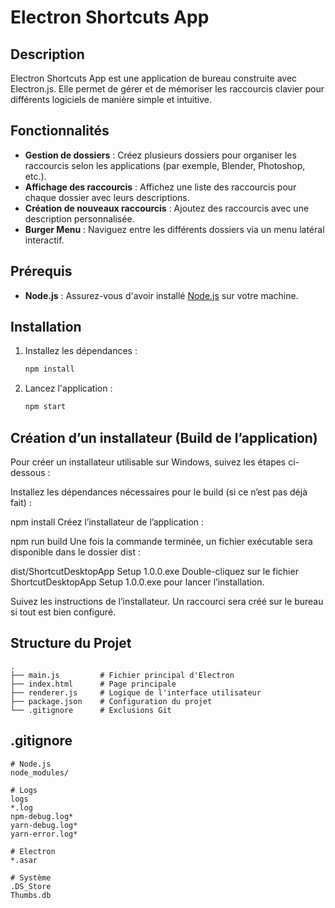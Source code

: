 # Electron Shortcuts App

## Description

Electron Shortcuts App est une application de bureau construite avec Electron.js. Elle permet de gérer et de mémoriser les raccourcis clavier pour différents logiciels de manière simple et intuitive.

## Fonctionnalités

- **Gestion de dossiers** : Créez plusieurs dossiers pour organiser les raccourcis selon les applications (par exemple, Blender, Photoshop, etc.).
- **Affichage des raccourcis** : Affichez une liste des raccourcis pour chaque dossier avec leurs descriptions.
- **Création de nouveaux raccourcis** : Ajoutez des raccourcis avec une description personnalisée.
- **Burger Menu** : Naviguez entre les différents dossiers via un menu latéral interactif.

## Prérequis

- **Node.js** : Assurez-vous d'avoir installé [Node.js](https://nodejs.org) sur votre machine.

## Installation

1. Installez les dépendances :
   ```bash
   npm install
   ```
2. Lancez l'application :
   ```bash
   npm start
   ```

## Création d’un installateur (Build de l’application)

Pour créer un installateur utilisable sur Windows, suivez les étapes ci-dessous :

Installez les dépendances nécessaires pour le build (si ce n’est pas déjà fait) :

npm install
Créez l’installateur de l’application :

npm run build
Une fois la commande terminée, un fichier exécutable sera disponible dans le dossier dist :

dist/ShortcutDesktopApp Setup 1.0.0.exe
Double-cliquez sur le fichier ShortcutDesktopApp Setup 1.0.0.exe pour lancer l’installation.

Suivez les instructions de l’installateur. Un raccourci sera créé sur le bureau si tout est bien configuré.

## Structure du Projet

```
.
├── main.js         # Fichier principal d'Electron
├── index.html      # Page principale
├── renderer.js     # Logique de l'interface utilisateur
├── package.json    # Configuration du projet
└── .gitignore      # Exclusions Git
```

## .gitignore

```
# Node.js
node_modules/

# Logs
logs
*.log
npm-debug.log*
yarn-debug.log*
yarn-error.log*

# Electron
*.asar

# Système
.DS_Store
Thumbs.db
```

